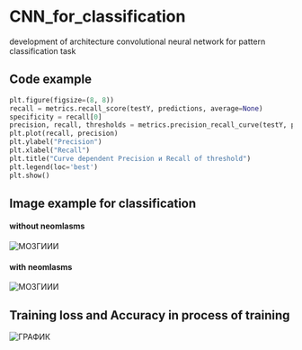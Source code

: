 # CNN_for_classification
development of architecture convolutional neural network  for pattern classification task

## Code example

```python
plt.figure(figsize=(8, 8))
recall = metrics.recall_score(testY, predictions, average=None)
specificity = recall[0]
precision, recall, thresholds = metrics.precision_recall_curve(testY, predictions)
plt.plot(recall, precision)
plt.ylabel("Precision")
plt.xlabel("Recall")
plt.title("Curve dependent Precision и Recall of threshold")
plt.legend(loc='best')
plt.show()
```
## Image example for classification
#### without neomlasms 
![МОЗГИИИ](https://sun9-50.userapi.com/c858032/v858032820/177c5d/HNmZzznCrMA.jpg)
#### with neomlasms 
![МОЗГИИИ](https://sun9-51.userapi.com/c858032/v858032820/177c64/CERX85xTGlg.jpg)

## Training loss and Accuracy in process of training
![ГРАФИК](https://sun9-41.userapi.com/c858032/v858032820/177c75/xvKCem7O-ug.jpg)
